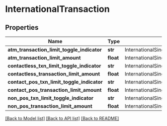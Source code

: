# InternationalTransaction

## Properties
Name | Type | Description | Notes
------------ | ------------- | ------------- | -------------
**atm_transaction_limit_toggle_indicator** | **str** | InternationalSingleATMTransactionLimitToggleFlag | [optional] 
**atm_transaction_limit_amount** | **float** | InternationalSingleATMTransactionLimit | [optional] 
**contactless_txn_limit_toggle_indicator** | **str** | InternationalSingleContactlessTransactionLimitToggleFlag | [optional] 
**contactless_transaction_limit_amount** | **float** | InternationalSingleContactlessTransactionLimit | [optional] 
**contact_pos_txn_limit_toggle_indicator** | **str** | InternationalSingleContactPOSTransactionLimitToggleFlag | [optional] 
**contact_pos_transaction_limit_amount** | **float** | InternationalSingleContactPOSTransactionLimit | [optional] 
**non_pos_txn_limit_toggle_indicator** | **str** | InternationalSingleNonPOSTransactionLimitToggleFlag | [optional] 
**non_pos_transaction_limit_amount** | **float** | InternationalSingleNonPOSTransactionLimit | [optional] 

[[Back to Model list]](../README.md#documentation-for-models) [[Back to API list]](../README.md#documentation-for-api-endpoints) [[Back to README]](../README.md)

